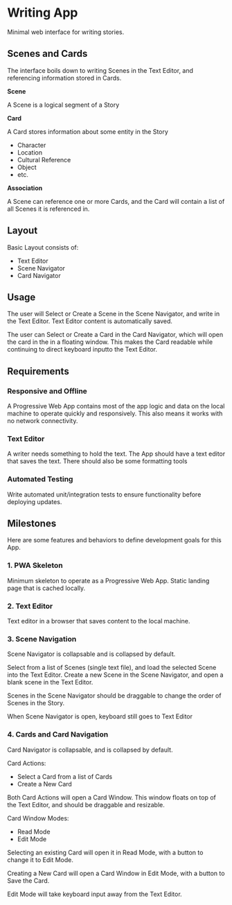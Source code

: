 # Writing App

Minimal web interface for writing stories.

## Scenes and Cards

The interface boils down to writing Scenes in the Text Editor, and referencing information stored in Cards.

**Scene**

A Scene is a logical segment of a Story


**Card**

A Card stores information about some entity in the Story

- Character
- Location
- Cultural Reference
- Object
- etc.

**Association**

A Scene can reference one or more Cards, and the Card will contain a list of all Scenes it is referenced in.

## Layout

Basic Layout consists of:

- Text Editor
- Scene Navigator
- Card Navigator

## Usage

The user will Select or Create a Scene in the Scene Navigator, and write in the Text Editor.
Text Editor content is automatically saved.

The user can Select or Create a Card in the Card Navigator, which will open the card in the in a floating window. This makes the Card readable while continuing to direct keyboard inputto the Text Editor.

## Requirements

### Responsive and Offline

A Progressive Web App contains most of the app logic and data on the local machine to operate quickly and responsively.
This also means it works with no network connectivity.

### Text Editor

A writer needs something to hold the text. The App should have a text editor that saves the text. There should also be some formatting tools

### Automated Testing

Write automated unit/integration tests to ensure functionality before deploying updates.

## Milestones

Here are some features and behaviors to define development goals for this App.

### 1. PWA Skeleton

Minimum skeleton to operate as a Progressive Web App. Static landing page that is cached locally.

### 2. Text Editor

Text editor in a browser that saves content to the local machine.

### 3. Scene Navigation

Scene Navigator is collapsable and is collapsed by default.

Select from a list of Scenes (single text file), and load the selected Scene into the Text Editor.
Create a new Scene in the Scene Navigator, and open a blank scene in the Text Editor.

Scenes in the Scene Navigator should be draggable to change the order of Scenes in the Story.


When Scene Navigator is open, keyboard still goes to Text Editor

### 4. Cards and Card Navigation

Card Navigator is collapsable, and is collapsed by default.

Card Actions:

- Select a Card from a list of Cards
- Create a New Card

Both Card Actions will open a Card Window. This window floats on top of the Text Editor, and should be draggable and resizable.

Card Window Modes:

- Read Mode
- Edit Mode

Selecting an existing Card will open it in Read Mode, with a button to change it to Edit Mode.

Creating a New Card will open a Card Window in Edit Mode, with a button to Save the Card.

Edit Mode will take keyboard input away from the Text Editor.


